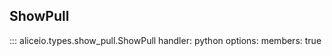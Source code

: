 ## ShowPull

::: aliceio.types.show_pull.ShowPull
    handler: python
    options:
      members: true
